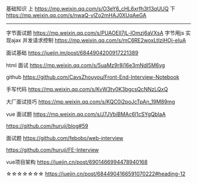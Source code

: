 基础知识
上
https://mp.weixin.qq.com/s/O3eY6_cHL6xrfh3t13qUUQ
下
https://mp.weixin.qq.com/s/nwaQ-vlZo2mHAJ0XUqAeGA




--------------------------------------------------------------------------------------------

字节面试题
https://mp.weixin.qq.com/s/PUAOEIl7jL-lOmzj6aVXsA
字节用js 实现ajax 并发请求控制
https://mp.weixin.qq.com/s/mC6RE2woxLtIziHOj-eIuA







面试基础
https://juejin.im/post/6844904200917221389

html 面试
https://mp.weixin.qq.com/s/5uaMz9r8j16e3mNdI5M6vg

github
https://github.com/CavsZhouyou/Front-End-Interview-Notebook


手写代码
https://mp.weixin.qq.com/s/KvW3ty0K3bgcsQcNNzLQxQ

大厂面试技巧
https://mp.weixin.qq.com/s/KQC0i2poJcTpAn_19M89mg

vue 面试题
https://mp.weixin.qq.com/s/J7JVbiBMAc6l1cSYgQbIaA

https://github.com/huruji/blog#59

面试题
https://github.com/febobo/web-interview

https://github.com/huruji/FE-Interview


vue项目架构
https://juejin.cn/post/6901466994478940168


☆☆☆☆☆☆☆
https://juejin.cn/post/6844904166591070222#heading-12
